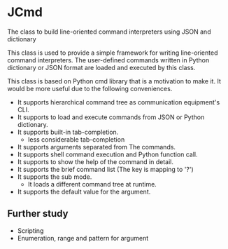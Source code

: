 # JCmd
The class to build line-oriented command interpreters using JSON and dictionary

This class is used to provide a simple framework for writing line-oriented
command interpreters. The user-defined commands written in Python dictionary 
or JSON format are loaded and executed by this class.

This class is based on Python cmd library that is a motivation to make it.
It would be more useful due to the following conveniences.

- It supports hierarchical command tree as communication equipment's CLI.
- It supports to load and execute commands from JSON or Python dictionary.
- It supports built-in tab-completion.
    - less considerable tab-completion
- It supports arguments separated from The commands.
- It supports shell command execution and Python function call.
- It supports to show the help of the command in detail.
- It supports the brief command list (The key is mapping to '?')
- It supports the sub mode.
  - It loads a different command tree at runtime.
- It supports the default value for the argument.


## Further study

- Scripting
- Enumeration, range and pattern for argument

